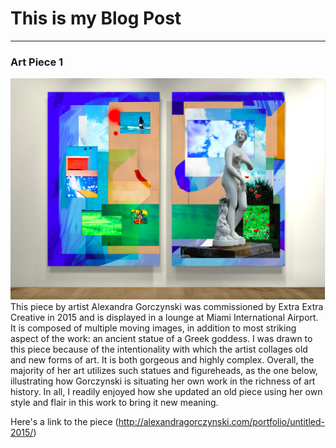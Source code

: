 # This is my Blog Post
------

### Art Piece 1
![Sarah Perrin](images/Picture1.png?raw=true "Sarah Perrin")
This piece by artist Alexandra Gorczynski was commissioned by Extra Extra Creative in 2015 and is displayed in a lounge at Miami International Airport. It is composed of multiple moving images, in addition to most striking aspect of the work: an ancient statue of a Greek goddess. I was drawn to this piece because of the intentionality with which the artist collages old and new forms of art. It is both gorgeous and highly complex. Overall, the majority of her art utilizes such statues and figureheads, as the one below, illustrating how Gorczynski is situating her own work in the richness of art history. In all, I readily enjoyed how she updated an old piece using her own style and flair in this work to bring it new meaning.

Here's a link to the piece (http://alexandragorczynski.com/portfolio/untitled-2015/)